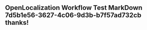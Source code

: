 <properties
ms.topic="hero-topic"
ms.test1="hero-topic"
ms.test2="test"/>

## OpenLocalization Workflow Test MarkDown 7d5b1e56-3627-4c06-9d3b-b7f57ad732cb thanks!
